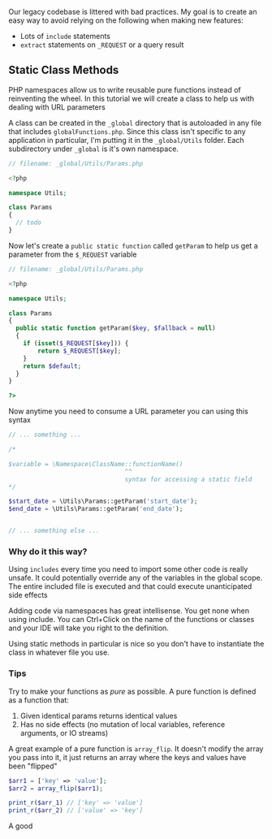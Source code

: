 Our legacy codebase is littered with bad practices. My goal is to create an easy way to avoid relying on the following when making new features:
- Lots of `include` statements
- `extract` statements on `_REQUEST` or a query result


## Static Class Methods
PHP namespaces allow us to write reusable pure functions instead of reinventing the wheel. In this tutorial we will create a class to help us with dealing with URL parameters 

A class can be created in the `_global` directory that is autoloaded in any file that includes `globalFunctions.php`. Since this class isn't specific to any application in particular, I'm putting it in the `_global/Utils` folder. Each subdirectory under `_global` is it's own namespace.

```php
// filename: _global/Utils/Params.php

<?php

namespace Utils;

class Params
{
  // todo
}
```

Now let's create a `public static function` called `getParam` to help us get a parameter from the `$_REQUEST` variable

```php
// filename: _global/Utils/Params.php

<?php

namespace Utils;

class Params
{
  public static function getParam($key, $fallback = null)
  {
	if (isset($_REQUEST[$key])) {
		return $_REQUEST[$key];
	}
	return $default;
  }
}

?>
```

Now anytime you need to consume a URL parameter you can using this syntax

```php
// ... something ...

/*

$variable = \Namespace\ClassName::functionName()
								^^
								syntax for accessing a static field
*/

$start_date = \Utils\Params::getParam('start_date');
$end_date = \Utils\Params::getParam('end_date');


// ... something else ...
```

### Why do it this way?
Using `includes` every time you need to import some other code is really unsafe. It could potentially override any of the variables in the global scope. The entire included file is executed and that could execute unanticipated side effects

Adding code via namespaces has great intellisense. You get none when using include. You can Ctrl+Click on the name of the functions or classes and your IDE will take you right to the definition.

Using static methods in particular is nice so you don't have to instantiate the class in whatever file you use.

### Tips
Try to make your functions as *pure* as possible. A pure function is defined as a function that:
1. Given identical params returns identical values
2. Has no side effects (no mutation of local variables, reference arguments, or IO streams)

A great example of a pure function is `array_flip`. It doesn't modify the array you pass into it, it just returns an array where the keys and values have been "flipped"

```php
$arr1 = ['key' => 'value'];
$arr2 = array_flip($arr1);

print_r($arr_1) // ['key' => 'value']
print_r($arr_2) // ['value' => 'key']
```

A good 